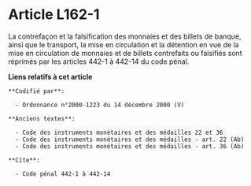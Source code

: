 # Article L162-1

La contrefaçon et la falsification des monnaies et des billets de banque, ainsi que le transport, la mise en circulation et
la détention en vue de la mise en circulation de monnaies et de billets contrefaits ou falsifiés sont réprimés par les
articles 442-1 à 442-14 du code pénal.

**Liens relatifs à cet article**

	**Codifié par**:

	  - Ordonnance n°2000-1223 du 14 décembre 2000 (V)

	**Anciens textes**:

	  - Code des instruments monétaires et des médailles 22 et 36
	  - Code des instruments monétaires et des médailles - art. 22 (Ab)
	  - Code des instruments monétaires et des médailles - art. 36 (Ab)

	**Cite**:

	  - Code pénal 442-1 à 442-14
